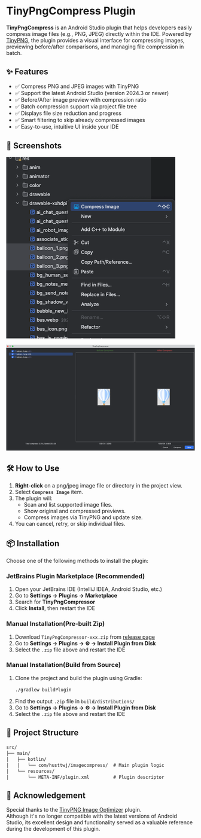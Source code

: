 # TinyPngCompress Plugin

**TinyPngCompress** is an Android Studio plugin that helps developers easily compress image files (e.g., PNG, JPEG) directly within the IDE. Powered by [TinyPNG](https://tinypng.com/), the plugin provides a visual interface for compressing images, previewing before/after comparisons, and managing file compression in batch.

## ✨ Features

- ✅ Compress PNG and JPEG images with TinyPNG
- ✅ Support the latest Android Studio (version 2024.3 or newer)
- ✅ Before/After image preview with compression ratio
- ✅ Batch compression support via project file tree
- ✅ Displays file size reduction and progress
- ✅ Smart filtering to skip already compressed images
- ✅ Easy-to-use, intuitive UI inside your IDE

## 📸 Screenshots
![guide 1](images/guide_1.png)

![guide 2](images/guide_2.png)


## 🛠 How to Use

1. **Right-click** on a png/jpeg image file or directory in the project view.
2. Select **`Compress Image`** item.
3. The plugin will:
    - Scan and list supported image files.
    - Show original and compressed previews.
    - Compress images via TinyPNG and update size.
4. You can cancel, retry, or skip individual files.


## 📦 Installation

Choose one of the following methods to install the plugin:

### JetBrains Plugin Marketplace (Recommended)

1. Open your JetBrains IDE (IntelliJ IDEA, Android Studio, etc.)
2. Go to **Settings → Plugins → Marketplace**
3. Search for **TinyPngCompressor** 
4. Click **Install**, then restart the IDE

### Manual Installation(Pre-built Zip)

1. Download `TinyPngCompressor-xxx.zip` from [release page](https://github.com/hust-twj/TinyPngCompressor/releases)
2. Go to **Settings → Plugins → ⚙️ → Install Plugin from Disk**
3. Select the `.zip` file above and restart the IDE


### Manual Installation(Build from Source)

1. Clone the project and build the plugin using Gradle:
   ```bash
   ./gradlew buildPlugin
2. Find the output `.zip` file in `build/distributions/`
3. Go to **Settings → Plugins → ⚙️ → Install Plugin from Disk**
4. Select the `.zip` file above and restart the IDE


## 🧱 Project Structure
```declarative
src/
├── main/
│   ├── kotlin/
│   │   └── com/husttwj/imagecompress/  # Main plugin logic
│   └── resources/
│       └── META-INF/plugin.xml         # Plugin descriptor

```

## 🙏 Acknowledgement

Special thanks to the [TinyPNG Image Optimizer](https://plugins.jetbrains.com/plugin/11573-tinypng-image-optimizer/reviews) plugin.  
Although it's no longer compatible with the latest versions of Android Studio, its excellent design and functionality served as a valuable reference during the development of this plugin.
